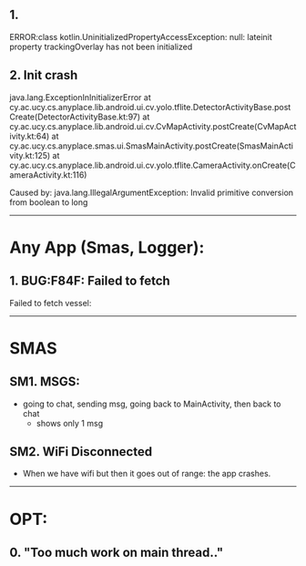 ## 1.
ERROR:class kotlin.UninitializedPropertyAccessException: null: lateinit property trackingOverlay has
not been initialized

## 2. Init crash

java.lang.ExceptionInInitializerError
at cy.ac.ucy.cs.anyplace.lib.android.ui.cv.yolo.tflite.DetectorActivityBase.postCreate(DetectorActivityBase.kt:97)
  at cy.ac.ucy.cs.anyplace.lib.android.ui.cv.CvMapActivity.postCreate(CvMapActivity.kt:64)
  at cy.ac.ucy.cs.anyplace.smas.ui.SmasMainActivity.postCreate(SmasMainActivity.kt:125)
  at cy.ac.ucy.cs.anyplace.lib.android.ui.cv.yolo.tflite.CameraActivity.onCreate(CameraActivity.kt:116)


Caused by: java.lang.IllegalArgumentException: Invalid primitive conversion from boolean to long

---


# Any App (Smas, Logger):

## 1. BUG:F84F: Failed to fetch <prettyType>
Failed to fetch vessel:

---

# SMAS

## SM1. MSGS:
- going to chat, sending msg, going back to MainActivity, then back to chat
  - shows only 1 msg
  

## SM2. WiFi Disconnected
- When we have wifi but then it goes out of range: the app crashes.


-------


# OPT:

## 0. "Too much work on main thread.."